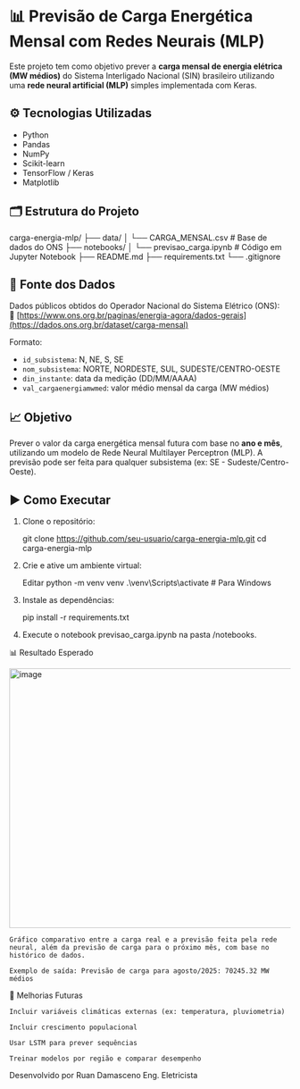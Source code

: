 # 📊 Previsão de Carga Energética Mensal com Redes Neurais (MLP)

Este projeto tem como objetivo prever a **carga mensal de energia elétrica (MW médios)** do Sistema Interligado Nacional (SIN) brasileiro utilizando uma **rede neural artificial (MLP)** simples implementada com Keras.

## ⚙️ Tecnologias Utilizadas
- Python
- Pandas
- NumPy
- Scikit-learn
- TensorFlow / Keras
- Matplotlib

## 🗂️ Estrutura do Projeto

carga-energia-mlp/
├── data/
│ └── CARGA_MENSAL.csv # Base de dados do ONS
├── notebooks/
│ └── previsao_carga.ipynb # Código em Jupyter Notebook
├── README.md
├── requirements.txt
└── .gitignore

## 📁 Fonte dos Dados

Dados públicos obtidos do Operador Nacional do Sistema Elétrico (ONS):  
🔗 [https://www.ons.org.br/paginas/energia-agora/dados-gerais](https://dados.ons.org.br/dataset/carga-mensal)

Formato:
- `id_subsistema`: N, NE, S, SE
- `nom_subsistema`: NORTE, NORDESTE, SUL, SUDESTE/CENTRO-OESTE
- `din_instante`: data da medição (DD/MM/AAAA)
- `val_cargaenergiamwmed`: valor médio mensal da carga (MW médios)

## 📈 Objetivo

Prever o valor da carga energética mensal futura com base no **ano e mês**, utilizando um modelo de Rede Neural Multilayer Perceptron (MLP). A previsão pode ser feita para qualquer subsistema (ex: SE - Sudeste/Centro-Oeste).

## ▶️ Como Executar

1. Clone o repositório:

   git clone https://github.com/seu-usuario/carga-energia-mlp.git
   cd carga-energia-mlp

2. Crie e ative um ambiente virtual:

    Editar
    python -m venv venv
    .\venv\Scripts\activate   # Para Windows

3. Instale as dependências:

    pip install -r requirements.txt

4. Execute o notebook previsao_carga.ipynb na pasta /notebooks.

📊 Resultado Esperado

   <img width="946" height="465" alt="image" src="https://github.com/user-attachments/assets/d6ed79a6-028c-4bb6-b764-ca80b18a6e55" />

    Gráfico comparativo entre a carga real e a previsão feita pela rede neural, além da previsão de carga para o próximo mês, com base no histórico de dados.

    Exemplo de saída: Previsão de carga para agosto/2025: 70245.32 MW médios

🧠 Melhorias Futuras

    Incluir variáveis climáticas externas (ex: temperatura, pluviometria)

    Incluir crescimento populacional

    Usar LSTM para prever sequências

    Treinar modelos por região e comparar desempenho

Desenvolvido por
Ruan Damasceno
Eng. Eletricista

